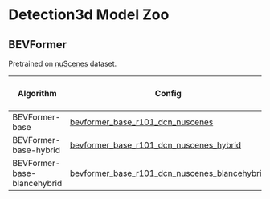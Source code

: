 # Detection3d Model Zoo

## BEVFormer

Pretrained on [nuScenes](https://www.nuscenes.org/) dataset.

| Algorithm  | Config                                                       | Params<br/>                      | Train memory<br/>(GB) | NDS | mAP | Download                                                     |
| ---------- | ------------------------------------------------------------ | ------------------------ | ------------------------------------------------------------ | ------------------------------------------------------------ | ------------------------------------------------------------ | ------------------------------------------------------------ |
| BEVFormer-base | [bevformer_base_r101_dcn_nuscenes](https://github.com/alibaba/EasyCV/tree/master/configs/detection3d/bevformer/bevformer_base_r101_dcn_nuscenes.py) | 69M         | 23.9 | 52.46              | 41.83 | [model](http://pai-vision-data-hz.oss-accelerate.aliyuncs.com/EasyCV/modelzoo/detection3d/bevformer/epoch_24.pth) |
| BEVFormer-base-hybrid | [bevformer_base_r101_dcn_nuscenes_hybrid](https://github.com/alibaba/EasyCV/blob/master/configs/detection3d/bevformer/bevformer_base_r101_dcn_nuscenes_hybrid.py) | 69M         | 46.1 | 53.02              | 42.48 | [model](http://pai-vision-data-hz.oss-cn-zhangjiakou.aliyuncs.com/EasyCV/modelzoo/detection3d/bevformer_base_hybrid2/epoch_23.pth) |
| BEVFormer-base-blancehybrid | [bevformer_base_r101_dcn_nuscenes_blancehybrid](https://github.com/alibaba/EasyCV/blob/master/configs/detection3d/bevformer/bevformer_base_r101_dcn_nuscenes_blancehybrid.py) | 69M         | 46.1 | 53.28              | 42.63 | [model](http://pai-vision-data-hz.oss-cn-zhangjiakou.aliyuncs.com/EasyCV/modelzoo/detection3d/bevformer_base_blancehybrid/epoch_23.pth) |
